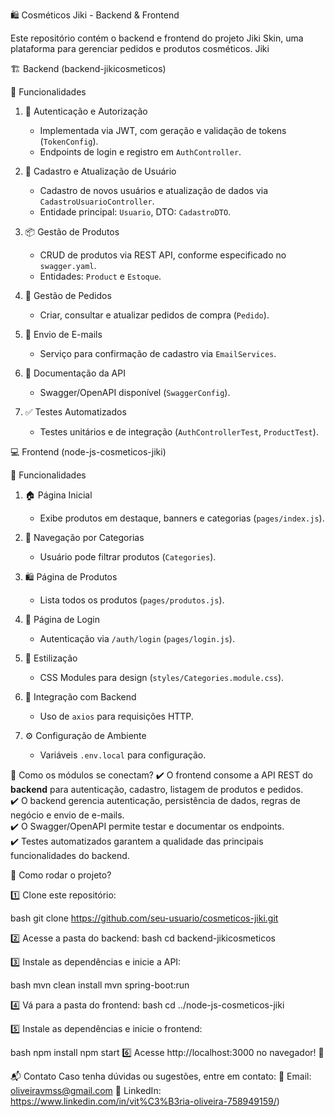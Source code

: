 🛍️ Cosméticos Jiki - Backend & Frontend

Este repositório contém o backend e frontend do projeto Jiki Skin, uma plataforma para gerenciar pedidos e produtos cosméticos.
  Jiki 

🏗️ Backend (backend-jikicosmeticos)

🔹 Funcionalidades
1. 🔑 Autenticação e Autorização
   - Implementada via JWT, com geração e validação de tokens (`TokenConfig`).  
   - Endpoints de login e registro em `AuthController`.

2. 👤 Cadastro e Atualização de Usuário  
   - Cadastro de novos usuários e atualização de dados via `CadastroUsuarioController`.  
   - Entidade principal: `Usuario`, DTO: `CadastroDTO`.

3. 📦 Gestão de Produtos
   - CRUD de produtos via REST API, conforme especificado no `swagger.yaml`.  
   - Entidades: `Product` e `Estoque`.

4. 🛒 Gestão de Pedidos 
   - Criar, consultar e atualizar pedidos de compra (`Pedido`).  

5. 📧 Envio de E-mails
   - Serviço para confirmação de cadastro via `EmailServices`.  

6. 📄 Documentação da API
   - Swagger/OpenAPI disponível (`SwaggerConfig`).  

7. ✅ Testes Automatizados
   - Testes unitários e de integração (`AuthControllerTest`, `ProductTest`).  

💻 Frontend (node-js-cosmeticos-jiki)

🔹 Funcionalidades
1. 🏠 Página Inicial
   - Exibe produtos em destaque, banners e categorias (`pages/index.js`).  

2. 🎯 Navegação por Categorias
   - Usuário pode filtrar produtos (`Categories`).  

3. 🛍️ Página de Produtos
   - Lista todos os produtos (`pages/produtos.js`).  

4. 🔑 Página de Login
   - Autenticação via `/auth/login` (`pages/login.js`).  

5. 🎨 Estilização
   - CSS Modules para design (`styles/Categories.module.css`).  

6. 🔄 Integração com Backend
   - Uso de `axios` para requisições HTTP.  

7. ⚙️ Configuração de Ambiente
   - Variáveis `.env.local` para configuração.  


🔗 Como os módulos se conectam?
✔️ O frontend consome a API REST do **backend** para autenticação, cadastro, listagem de produtos e pedidos.  
✔️ O backend gerencia autenticação, persistência de dados, regras de negócio e envio de e-mails.  
✔️ O Swagger/OpenAPI permite testar e documentar os endpoints.  
✔️ Testes automatizados garantem a qualidade das principais funcionalidades do backend.



🚀 Como rodar o projeto?

1️⃣ Clone este repositório:

bash
  git clone https://github.com/seu-usuario/cosmeticos-jiki.git
  
2️⃣ Acesse a pasta do backend:
bash
  cd backend-jikicosmeticos
  
3️⃣ Instale as dependências e inicie a API:

bash
  mvn clean install
  mvn spring-boot:run
  
4️⃣ Vá para a pasta do frontend:
bash
  cd ../node-js-cosmeticos-jiki
  
5️⃣ Instale as dependências e inicie o frontend:

bash
  npm install
  npm start
6️⃣ Acesse http://localhost:3000 no navegador! 🎉

📬 Contato Caso tenha dúvidas ou sugestões, entre em contato: 📧 Email: oliveiravmss@gmail.com 🔗 LinkedIn: https://www.linkedin.com/in/vit%C3%B3ria-oliveira-758949159/)

